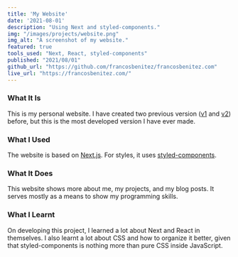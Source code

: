 ```yaml
---
title: 'My Website'
date: '2021-08-01'
description: "Using Next and styled-components."
img: "/images/projects/website.png"
img_alt: "A screenshot of my website."
featured: true
tools_used: "Next, React, styled-components"
published: "2021/08/01"
github_url: "https://github.com/francosbenitez/francosbenitez.com"
live_url: "https://francosbenitez.com/"
---
```


### What It Is
This is my personal website. I have created two previous version ([v1](http://francosbenitez.netlify.app/) and [v2](https://github.com/francosbenitez/v2)) before, but this is the most developed version I have ever made.

### What I Used
The website is based on [Next.js](https://nextjs.org/). For styles, it uses [styled-components](https://styled-icons.js.org/). 

### What It Does
This website shows more about me, my projects, and my blog posts. It serves mostly as a means to show my programming skills.   

### What I Learnt
On developing this project, I learned a lot about Next and React in themselves. I also learnt a lot about CSS and how to organize it better, given that styled-components is nothing more than pure CSS inside JavaScript. 
